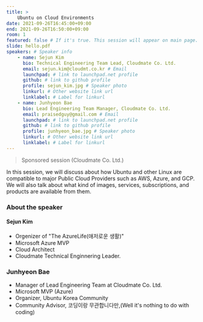 ```yaml
---
title: >
    Ubuntu on Cloud Environments 
date: 2021-09-26T16:45:00+09:00
end: 2021-09-26T16:50:00+09:00
room: 1
featured: false # If it's true. This session will appear on main page.
slide: hello.pdf
speakers: # Speaker info
    - name: Sejun Kim
      bio: Technical Engineering Team Lead, Cloudmate Co. Ltd.
      email: sejun.kim@cloudmt.co.kr # Email
      launchpad: # link to launchpad.net profile
      github: # link to github profile
      profile: sejun_kim.jpg # Speaker photo
      linkurl: # Other website link url
      linklabel: # Label for linkurl
    - name: Junhyeon Bae
      bio: Lead Engineering Team Manager, Cloudmate Co. Ltd.
      email: praisedguy@gmail.com # Email
      launchpad: # link to launchpad.net profile
      github: # link to github profile
      profile: junhyeon_bae.jpg # Speaker photo
      linkurl: # Other website link url
      linklabel: # Label for linkurl
---
```

> Sponsored session (Cloudmate Co. Ltd.)

In this session, we will discuss about how Ubuntu and other Linux are compatible to major Public Cloud Providers such as AWS, Azure, and GCP. We will also talk about what kind of images, services, subscriptions, and products are available from them.


### About the speaker
#### Sejun Kim
 - Orgenizer of "The AzureLife(애저로운 생활)"
 - Microsoft Azure MVP
 - Cloud Architect
 - Cloudmate Technical Enginnering Leader.
### Junhyeon Bae
 - Manager of Lead Engineering Team at Cloudmate Co. Ltd.
 - Microsoft MVP (Azure)
 - Organizer, Ubuntu Korea Community
 - Community Advisor, 코딩이랑 무관합니다만,(Well it's nothing to do with coding)
